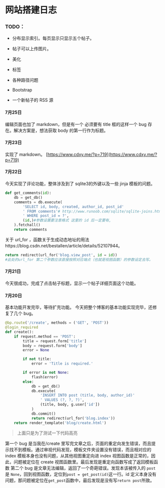 # 网站搭建日志
### TODO：



- 分布显示索引。每页显示只显示五个帖子。
- 帖子可以上传图片。

- 美化
- 标签
- 各种路径问题
- Bootstrap
- 一个新帖子的 RSS 源


#### 7月25日
编辑页面也加了 markdown，但是有一个 必须要有 title 框的这样一个 bug 存在。解决方案是，想法获取 body 的第一行作为标题。

#### 7月23日
实现了 markdown。
[https://www.cdxy.me/?p=719](https://www.cdxy.me/?p=719)


#### 7月22日
今天实现了评论功能，整体涉及到了 sqlite3的外键以及一些 jinja 模板的问题。
```python
def get_comments(id):
	db = get_db()
	comments = db.execute(
		'SELECT id, body, created, author_id, post_id'
		' FROM comments'# http://www.runoob.com/sqlite/sqlite-joins.html
		' WHERE post_id = ?',
		(id,)#参数设置要注意格式 这里的 id 后一定要有, 
	).fetchall()
	return comments
```

关于 url\_for ，函数关于生成动态地址的用法https://blog.csdn.net/bestallen/article/details/52107944。
```python
return redirect(url_for('blog.view_post', id = id))
#此处的url_for 第二个参数应该直接按照对应端点（也就是视图函数）的参数设定去写。	
```

#### 7月21日
今天很成功，完成了点击帖子标题，显示一个帖子详细页面这个功能。

#### 7月20日
基本功能开发完毕，等待扩充功能。
今天把整个博客的基本功能实现完毕，还修复了几个 bug。
```python
@bp.route('/create', methods = ('GET', 'POST'))
@login_required
def create():
	if request.method == 'POST':
		title = request.form['title']
		body = request.form['body']
		error = None

		if not title:
			error = 'Title is required.'

		if error is not None:
			flash(error)
		else:
			db = get_db()
			db.execute(
				'INSERT INTO post (title, body, author_id)'
				' VALUES (?, ?, ?)',
				(title, body, g.user['id'])
			)
			db.commit()
			return redirect(url_for('blog.index'))
	return render_template('blog/create.html')

```
> 上面只是为了测试一下代码高亮


第一个 bug 是当我在/create 里写完文章之后，页面的重定向发生错误，而且提示找不到模板。通过审视代码发现，模板文件夹设置没有错误，而且相对应的 index 模板本身也没有问题，从其他视图重定向进 index 视图函数是正常的，因此，问题被定位在 create 视图函数里。最后发现是重定向函数写成了返回模板函数
第二个 bug 是文章无法编辑，返回了一个奇葩错误。发现本该被传入的 `post` 是 `None`，回到视图函数，定位到`post = get_post(id)`这一行。id 定义本身没有问题，那问题被定位在`get_post`函数中，最后发现是没有写`return post`所致。